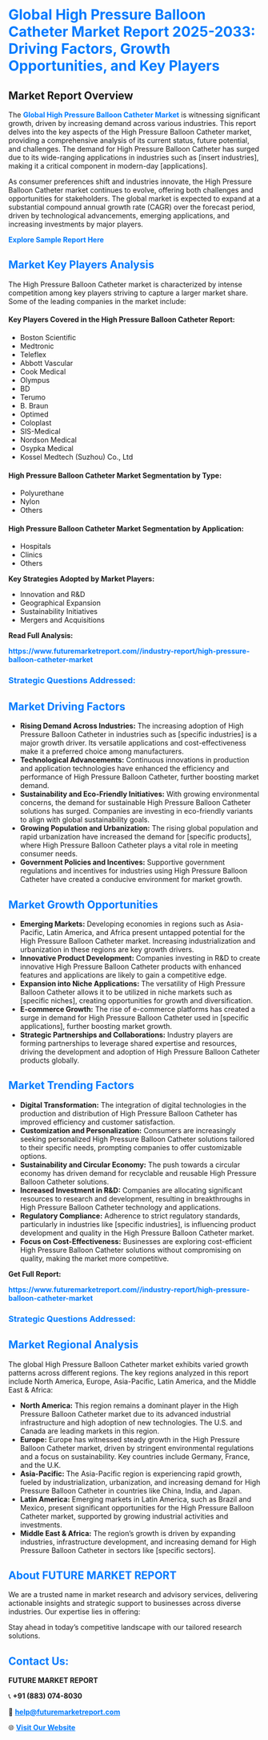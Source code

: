 <h1 style="color: #007BFF;">Global High Pressure Balloon Catheter Market Report 2025-2033: Driving Factors, Growth Opportunities, and Key Players</h1>

<section id="overview">
<h2>Market Report Overview</h2>
<p>The <a href="https://www.futuremarketreport.com//industry-report/high-pressure-balloon-catheter-market" style="color: #007BFF; text-decoration: none;"><strong>Global High Pressure Balloon Catheter Market</strong></a> is witnessing significant growth, driven by increasing demand across various industries. This report delves into the key aspects of the High Pressure Balloon Catheter market, providing a comprehensive analysis of its current status, future potential, and challenges. The demand for High Pressure Balloon Catheter has surged due to its wide-ranging applications in industries such as [insert industries], making it a critical component in modern-day [applications].</p>
<p>As consumer preferences shift and industries innovate, the High Pressure Balloon Catheter market continues to evolve, offering both challenges and opportunities for stakeholders. The global market is expected to expand at a substantial compound annual growth rate (CAGR) over the forecast period, driven by technological advancements, emerging applications, and increasing investments by major players.</p>
</section>

<section id="overview">
<p><a href="https://www.futuremarketreport.com//request-sample/reportId=49645" style="color: #007BFF; text-decoration: none;"><strong>Explore Sample Report Here</strong></a></p>
</section>

<section id="key-players">
<h2 style="color: #007BFF;">Market Key Players Analysis</h2>
<p>The High Pressure Balloon Catheter market is characterized by intense competition among key players striving to capture a larger market share. Some of the leading companies in the market include:</p>
<h4>Key Players Covered in the High Pressure Balloon Catheter Report:</h4>
<ul><li>Boston Scientific</li><li>Medtronic</li><li>Teleflex</li><li>Abbott Vascular</li><li>Cook Medical</li><li>Olympus</li><li>BD</li><li>Terumo</li><li>B. Braun</li><li>Optimed</li><li>Coloplast</li><li>SIS-Medical</li><li>Nordson Medical</li><li>Osypka Medical</li><li>Kossel Medtech (Suzhou) Co., Ltd</li></ul>
<h4>High Pressure Balloon Catheter Market Segmentation by Type:</h4>
<ul><li>Polyurethane</li><li>Nylon</li><li>Others</li></ul>

<h4>High Pressure Balloon Catheter Market Segmentation by Application:</h4>
<ul><li>Hospitals</li><li>Clinics</li><li>Others</li></ul>
<p><strong>Key Strategies Adopted by Market Players:</strong></p>
<ul>
<li>Innovation and R&D</li>
<li>Geographical Expansion</li>
<li>Sustainability Initiatives</li>
<li>Mergers and Acquisitions</li>
</ul>
</section>

<section>
<p><strong>Read Full Analysis: </strong></p><a href="https://www.futuremarketreport.com//industry-report/high-pressure-balloon-catheter-market" style="color: #007BFF; text-decoration: none;"><strong>https://www.futuremarketreport.com//industry-report/high-pressure-balloon-catheter-market</strong></a>
<h3 style="color: #007BFF;">Strategic Questions Addressed:</h3>
</section>

<section id="driving-factors">
<h2 style="color: #007BFF;">Market Driving Factors</h2>
<ul>
<li><strong>Rising Demand Across Industries:</strong> The increasing adoption of High Pressure Balloon Catheter in industries such as [specific industries] is a major growth driver. Its versatile applications and cost-effectiveness make it a preferred choice among manufacturers.</li>
<li><strong>Technological Advancements:</strong> Continuous innovations in production and application technologies have enhanced the efficiency and performance of High Pressure Balloon Catheter, further boosting market demand.</li>
<li><strong>Sustainability and Eco-Friendly Initiatives:</strong> With growing environmental concerns, the demand for sustainable High Pressure Balloon Catheter solutions has surged. Companies are investing in eco-friendly variants to align with global sustainability goals.</li>
<li><strong>Growing Population and Urbanization:</strong> The rising global population and rapid urbanization have increased the demand for [specific products], where High Pressure Balloon Catheter plays a vital role in meeting consumer needs.</li>
<li><strong>Government Policies and Incentives:</strong> Supportive government regulations and incentives for industries using High Pressure Balloon Catheter have created a conducive environment for market growth.</li>
</ul>
</section>

<section id="growth-opportunities">
<h2 style="color: #007BFF;">Market Growth Opportunities</h2>
<ul>
<li><strong>Emerging Markets:</strong> Developing economies in regions such as Asia-Pacific, Latin America, and Africa present untapped potential for the High Pressure Balloon Catheter market. Increasing industrialization and urbanization in these regions are key growth drivers.</li>
<li><strong>Innovative Product Development:</strong> Companies investing in R&D to create innovative High Pressure Balloon Catheter products with enhanced features and applications are likely to gain a competitive edge.</li>
<li><strong>Expansion into Niche Applications:</strong> The versatility of High Pressure Balloon Catheter allows it to be utilized in niche markets such as [specific niches], creating opportunities for growth and diversification.</li>
<li><strong>E-commerce Growth:</strong> The rise of e-commerce platforms has created a surge in demand for High Pressure Balloon Catheter used in [specific applications], further boosting market growth.</li>
<li><strong>Strategic Partnerships and Collaborations:</strong> Industry players are forming partnerships to leverage shared expertise and resources, driving the development and adoption of High Pressure Balloon Catheter products globally.</li>
</ul>
</section>

<section id="trending-factors">
<h2 style="color: #007BFF;">Market Trending Factors</h2>
<ul>
<li><strong>Digital Transformation:</strong> The integration of digital technologies in the production and distribution of High Pressure Balloon Catheter has improved efficiency and customer satisfaction.</li>
<li><strong>Customization and Personalization:</strong> Consumers are increasingly seeking personalized High Pressure Balloon Catheter solutions tailored to their specific needs, prompting companies to offer customizable options.</li>
<li><strong>Sustainability and Circular Economy:</strong> The push towards a circular economy has driven demand for recyclable and reusable High Pressure Balloon Catheter solutions.</li>
<li><strong>Increased Investment in R&D:</strong> Companies are allocating significant resources to research and development, resulting in breakthroughs in High Pressure Balloon Catheter technology and applications.</li>
<li><strong>Regulatory Compliance:</strong> Adherence to strict regulatory standards, particularly in industries like [specific industries], is influencing product development and quality in the High Pressure Balloon Catheter market.</li>
<li><strong>Focus on Cost-Effectiveness:</strong> Businesses are exploring cost-efficient High Pressure Balloon Catheter solutions without compromising on quality, making the market more competitive.</li>
</ul>
</section>

<section>
<p><strong>Get Full Report: </strong></p><a href="https://www.futuremarketreport.com//industry-report/high-pressure-balloon-catheter-market" style="color: #007BFF; text-decoration: none;"><strong>https://www.futuremarketreport.com//industry-report/high-pressure-balloon-catheter-market</strong></a>
<h3 style="color: #007BFF;">Strategic Questions Addressed:</h3>
</section>


<section id="regional-analysis">
<h2 style="color: #007BFF;">Market Regional Analysis</h2>
<p>The global High Pressure Balloon Catheter market exhibits varied growth patterns across different regions. The key regions analyzed in this report include North America, Europe, Asia-Pacific, Latin America, and the Middle East & Africa:</p>
<ul>
<li><strong>North America:</strong> This region remains a dominant player in the High Pressure Balloon Catheter market due to its advanced industrial infrastructure and high adoption of new technologies. The U.S. and Canada are leading markets in this region.</li>
<li><strong>Europe:</strong> Europe has witnessed steady growth in the High Pressure Balloon Catheter market, driven by stringent environmental regulations and a focus on sustainability. Key countries include Germany, France, and the U.K.</li>
<li><strong>Asia-Pacific:</strong> The Asia-Pacific region is experiencing rapid growth, fueled by industrialization, urbanization, and increasing demand for High Pressure Balloon Catheter in countries like China, India, and Japan.</li>
<li><strong>Latin America:</strong> Emerging markets in Latin America, such as Brazil and Mexico, present significant opportunities for the High Pressure Balloon Catheter market, supported by growing industrial activities and investments.</li>
<li><strong>Middle East & Africa:</strong> The region’s growth is driven by expanding industries, infrastructure development, and increasing demand for High Pressure Balloon Catheter in sectors like [specific sectors].</li>
</ul>
</section>

<footer>
<h2 style="color: #007BFF;">About FUTURE MARKET REPORT</h2>
<p>We are a trusted name in market research and advisory services, delivering actionable insights and strategic support to businesses across diverse industries. Our expertise lies in offering:</p>

<p>Stay ahead in today’s competitive landscape with our tailored research solutions.</p>

<h2 style="color: #007BFF;">Contact Us:</h2>
<p><strong>FUTURE MARKET REPORT</strong></p>
<p>📞 <strong>+91 (883) 074-8030</strong></p>
<p>📧 <strong><a href="mailto:help@futuremarketreport.com" style="color: #007BFF;">help@futuremarketreport.com</a></strong></p>
<p>🌐 <strong><a href="https://www.futuremarketreport.com/" style="color: #007BFF;">Visit Our Website</a></strong></p>
</footer>
